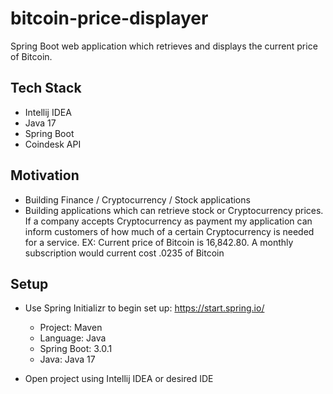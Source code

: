 # bitcoin-price-displayer

Spring Boot web application which retrieves and displays the current price of Bitcoin.

## Tech Stack
- Intellij IDEA
- Java 17
- Spring Boot
- Coindesk API

## Motivation
- Building Finance / Cryptocurrency / Stock applications
- Building applications which can retrieve stock or Cryptocurrency prices. If a company accepts Cryptocurrency as payment my application can inform customers of how much of a certain Cryptocurrency is needed for a service.
EX: Current price of Bitcoin is 16,842.80. A monthly subscription would current cost .0235 of Bitcoin

## Setup
- Use Spring Initializr to begin set up: https://start.spring.io/ 
	- Project: Maven
	- Language: Java
	- Spring Boot: 3.0.1
	- Java: Java 17

- Open project using Intellij IDEA or desired IDE
